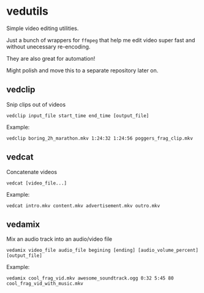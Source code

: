 # vedutils

Simple video editing utilities.

Just a bunch of wrappers for `ffmpeg` that help me edit video super fast and without unecessary re-encoding.

They are also great for automation!

Might polish and move this to a separate repository later on.


## vedclip

Snip clips out of videos

```
vedclip input_file start_time end_time [output_file]
```

 Example:

```
vedclip boring_2h_marathon.mkv 1:24:32 1:24:56 poggers_frag_clip.mkv
```


## vedcat

Concatenate videos

```
vedcat [video_file...]
```

 Example:

```
vedcat intro.mkv content.mkv advertisement.mkv outro.mkv
```

## vedamix

Mix an audio track into an audio/video file

```
vedamix video_file audio_file begining [ending] [audio_volume_percent] [output_file]
```
 Example:

```
vedamix cool_frag_vid.mkv awesome_soundtrack.ogg 0:32 5:45 80 cool_frag_vid_with_music.mkv
```
